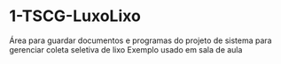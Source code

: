 # 1-TSCG-LuxoLixo
Área para guardar documentos e programas do projeto de sistema para gerenciar coleta seletiva de lixo
Exemplo usado em sala de aula
